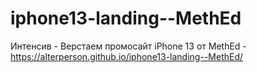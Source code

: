 # iphone13-landing--MethEd
 Интенсив - Верстаем промосайт iPhone 13 от MethEd - https://alterperson.github.io/iphone13-landing--MethEd/
